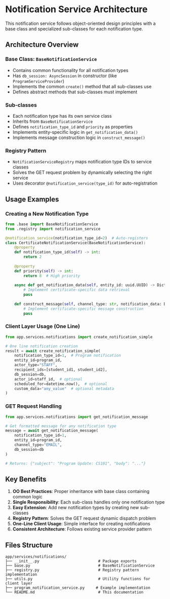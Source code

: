 # Notification Service Architecture

This notification service follows object-oriented design principles with a base class and specialized sub-classes for each notification type.

## Architecture Overview

### Base Class: `BaseNotificationService`
- Contains common functionality for all notification types
- Has `db_session: AsyncSession` in constructor (like `ProgramServiceProvider`)
- Implements the common `create()` method that all sub-classes use
- Defines abstract methods that sub-classes must implement

### Sub-classes
- Each notification type has its own service class
- Inherits from `BaseNotificationService`
- Defines `notification_type_id` and `priority` as properties
- Implements entity-specific logic in `get_notification_data()`
- Implements message construction logic in `construct_message()`

### Registry Pattern
- `NotificationServiceRegistry` maps notification type IDs to service classes
- Solves the GET request problem by dynamically selecting the right service
- Uses decorator `@notification_service(type_id)` for auto-registration

## Usage Examples

### Creating a New Notification Type

```python
from .base import BaseNotificationService
from .registry import notification_service

@notification_service(notification_type_id=2)  # Auto-registers
class CertificateNotificationService(BaseNotificationService):
    @property
    def notification_type_id(self) -> int:
        return 2
    
    @property
    def priority(self) -> int:
        return 8  # High priority
    
    async def get_notification_data(self, entity_id: uuid.UUID) -> Dict[str, Any]:
        # Implement certificate-specific data retrieval
        pass
    
    def construct_message(self, channel_type: str, notification_data: Dict[str, Any]) -> Dict[str, str]:
        # Implement certificate-specific message construction
        pass
```

### Client Layer Usage (One Line)

```python
from app.services.notifications import create_notification_simple

# One line notification creation
result = await create_notification_simple(
    notification_type_id=1,  # Program notification
    entity_id=program_id,
    actor_type="STAFF",
    recipient_ids=[student_id1, student_id2],
    db_session=db,
    actor_id=staff_id,  # optional
    scheduled_for=datetime.now(),  # optional
    custom_data="any_value"  # optional metadata
)
```

### GET Request Handling

```python
from app.services.notifications import get_notification_message

# Get formatted message for any notification type
message = await get_notification_message(
    notification_type_id=1,
    entity_id=program_id,
    channel_type="EMAIL",
    db_session=db
)

# Returns: {"subject": "Program Update: CS101", "body": "..."}
```

## Key Benefits

1. **OO Best Practices**: Proper inheritance with base class containing common logic
2. **Single Responsibility**: Each sub-class handles only one notification type
3. **Easy Extension**: Add new notification types by creating new sub-classes
4. **Registry Pattern**: Solves the GET request dynamic dispatch problem
5. **One-Line Client Usage**: Simple interface for creating notifications
6. **Consistent Architecture**: Follows existing service provider pattern

## Files Structure

```
app/services/notifications/
├── __init__.py                          # Package exports
├── base.py                              # BaseNotificationService
├── registry.py                          # Registry pattern implementation
├── utils.py                             # Utility functions for client layer
├── program_notification_service.py     # Example implementation
└── README.md                            # This documentation
```